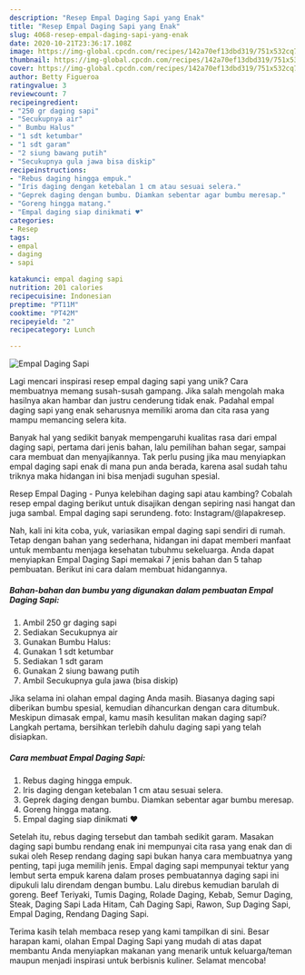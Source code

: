 ```yaml
---
description: "Resep Empal Daging Sapi yang Enak"
title: "Resep Empal Daging Sapi yang Enak"
slug: 4068-resep-empal-daging-sapi-yang-enak
date: 2020-10-21T23:36:17.108Z
image: https://img-global.cpcdn.com/recipes/142a70ef13dbd319/751x532cq70/empal-daging-sapi-foto-resep-utama.jpg
thumbnail: https://img-global.cpcdn.com/recipes/142a70ef13dbd319/751x532cq70/empal-daging-sapi-foto-resep-utama.jpg
cover: https://img-global.cpcdn.com/recipes/142a70ef13dbd319/751x532cq70/empal-daging-sapi-foto-resep-utama.jpg
author: Betty Figueroa
ratingvalue: 3
reviewcount: 7
recipeingredient:
- "250 gr daging sapi"
- "Secukupnya air"
- " Bumbu Halus"
- "1 sdt ketumbar"
- "1 sdt garam"
- "2 siung bawang putih"
- "Secukupnya gula jawa bisa diskip"
recipeinstructions:
- "Rebus daging hingga empuk."
- "Iris daging dengan ketebalan 1 cm atau sesuai selera."
- "Geprek daging dengan bumbu. Diamkan sebentar agar bumbu meresap."
- "Goreng hingga matang."
- "Empal daging siap dinikmati ♥️"
categories:
- Resep
tags:
- empal
- daging
- sapi

katakunci: empal daging sapi 
nutrition: 201 calories
recipecuisine: Indonesian
preptime: "PT11M"
cooktime: "PT42M"
recipeyield: "2"
recipecategory: Lunch

---
```



![Empal Daging Sapi](https://img-global.cpcdn.com/recipes/142a70ef13dbd319/751x532cq70/empal-daging-sapi-foto-resep-utama.jpg)

Lagi mencari inspirasi resep empal daging sapi yang unik? Cara membuatnya memang susah-susah gampang. Jika salah mengolah maka hasilnya akan hambar dan justru cenderung tidak enak. Padahal empal daging sapi yang enak seharusnya memiliki aroma dan cita rasa yang mampu memancing selera kita.

Banyak hal yang sedikit banyak mempengaruhi kualitas rasa dari empal daging sapi, pertama dari jenis bahan, lalu pemilihan bahan segar, sampai cara membuat dan menyajikannya. Tak perlu pusing jika mau menyiapkan empal daging sapi enak di mana pun anda berada, karena asal sudah tahu triknya maka hidangan ini bisa menjadi suguhan spesial.

Resep Empal Daging - Punya kelebihan daging sapi atau kambing? Cobalah resep empal daging berikut untuk disajikan dengan sepiring nasi hangat dan juga sambal. Empal daging sapi serundeng. foto: Instagram/@lapakresep.


Nah, kali ini kita coba, yuk, variasikan empal daging sapi sendiri di rumah. Tetap dengan bahan yang sederhana, hidangan ini dapat memberi manfaat untuk membantu menjaga kesehatan tubuhmu sekeluarga. Anda dapat menyiapkan Empal Daging Sapi memakai 7 jenis bahan dan 5 tahap pembuatan. Berikut ini cara dalam membuat hidangannya.

<!--inarticleads1-->

##### Bahan-bahan dan bumbu yang digunakan dalam pembuatan Empal Daging Sapi:

1. Ambil 250 gr daging sapi
1. Sediakan Secukupnya air
1. Gunakan  Bumbu Halus:
1. Gunakan 1 sdt ketumbar
1. Sediakan 1 sdt garam
1. Gunakan 2 siung bawang putih
1. Ambil Secukupnya gula jawa (bisa diskip)


Jika selama ini olahan empal daging Anda masih. Biasanya daging sapi diberikan bumbu spesial, kemudian dihancurkan dengan cara ditumbuk. Meskipun dimasak empal, kamu masih kesulitan makan daging sapi? Langkah pertama, bersihkan terlebih dahulu daging sapi yang telah disiapkan. 

<!--inarticleads2-->

##### Cara membuat Empal Daging Sapi:

1. Rebus daging hingga empuk.
1. Iris daging dengan ketebalan 1 cm atau sesuai selera.
1. Geprek daging dengan bumbu. Diamkan sebentar agar bumbu meresap.
1. Goreng hingga matang.
1. Empal daging siap dinikmati ♥️


Setelah itu, rebus daging tersebut dan tambah sedikit garam. Masakan daging sapi bumbu rendang enak ini mempunyai cita rasa yang enak dan di sukai oleh Resep rendang daging sapi bukan hanya cara membuatnya yang penting, tapi juga memilih jenis. Empal daging sapi mempunyai tektur yang lembut serta empuk karena dalam proses pembuatannya daging sapi ini dipukuli lalu direndam dengan bumbu. Lalu direbus kemudian barulah di goreng. Beef Teriyaki, Tumis Daging, Rolade Daging, Kebab, Semur Daging, Steak, Daging Sapi Lada Hitam, Cah Daging Sapi, Rawon, Sup Daging Sapi, Empal Daging, Rendang Daging Sapi. 

Terima kasih telah membaca resep yang kami tampilkan di sini. Besar harapan kami, olahan Empal Daging Sapi yang mudah di atas dapat membantu Anda menyiapkan makanan yang menarik untuk keluarga/teman maupun menjadi inspirasi untuk berbisnis kuliner. Selamat mencoba!

